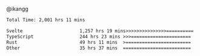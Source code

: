 @ikangg
<!--START_SECTION:waka-->

```txt
Total Time: 2,001 hrs 11 mins

Svelte                     1,257 hrs 19 mins>>>>>>>>>>>>>>>==========   61.73 %
TypeScript                 244 hrs 23 mins >>>======================   12.00 %
Rust                       49 hrs 11 mins  >========================   02.42 %
Other                      35 hrs 37 mins  =========================   01.75 %
```

<!--END_SECTION:waka-->

